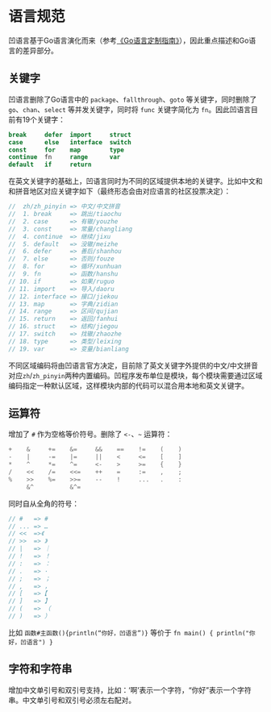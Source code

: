 # 语言规范

凹语言基于Go语言演化而来（参考[《Go语言定制指南》](https://github.com/chai2010/go-ast-book)），因此重点描述和Go语言的差异部分。

## 关键字

凹语言删除了Go语言中的 `package`、`fallthrough`、`goto` 等关键字，同时删除了 `go`、`chan`、`select` 等并发关键字，同时将 `func` 关键字简化为 `fn`。因此凹语言目前有19个关键字：

```go
break     defer  import     struct
case      else   interface  switch
const     for    map        type
continue  fn     range      var
default   if     return
```

在英文关键字的基础上，凹语言同时为不同的区域提供本地的关键字。比如中文和和拼音地区对应关键字如下（最终形态会由对应语言的社区投票决定）：

```go
//  zh/zh_pinyin => 中文/中文拼音
//  1. break     => 跳出/tiaochu
//  2. case      => 有辙/youzhe
//  3. const     => 常量/changliang
//  4. continue  => 继续/jixu
//  5. default   => 没辙/meizhe
//  6. defer     => 善后/shanhou
//  7. else      => 否则/fouze
//  8. for       => 循环/xunhuan
//  9. fn        => 函数/hanshu
// 10. if        => 如果/ruguo
// 11. import    => 导入/daoru
// 12. interface => 接口/jiekou
// 13. map       => 字典/zidian
// 14. range     => 区间/qujian
// 15. return    => 返回/fanhui
// 16. struct    => 结构/jiegou
// 17. switch    => 找辙/zhaozhe
// 18. type      => 类型/leixing
// 19. var       => 变量/bianliang
```

不同区域编码将由凹语言官方决定，目前除了英文关键字外提供的中文/中文拼音对应`zh`/`zh_pinyin`两种内置编码。凹程序发布单位是模块，每个模块需要通过区域编码指定一种默认区域，这样模块内部的代码可以混合用本地和英文关键字。

## 运算符

增加了 `#` 作为空格等价符号。删除了 `<-`、`~` 运算符：

```go
+    &     +=    &=     &&    ==    !=    (    )
-    |     -=    |=     ||    <     <=    [    ]
*    ^     *=    ^=     <-    >     >=    {    }
/    <<    /=    <<=    ++    =     :=    ,    ;
%    >>    %=    >>=    --    !     ...   .    :
     &^          &^=
```

同时自从全角的符号：

```go
// #   => #
// ... => …
// <<  =>《
// >>  => 》
// |   => ｜
// !   => ！
// :   => ：
// .   => ·
// ;   => ；
// ,   => ，
// [   =>【
// ]   => 】
// (   => （
// )   => ）
```

比如 `函数#主函数(){println(“你好，凹语言”)}` 等价于 `fn main() { println("你好，凹语言") }`

## 字符和字符串

增加中文单引号和双引号支持，比如：‘啊’表示一个字符，“你好”表示一个字符串。中文单引号和双引号必须左右配对。

<!--

## 控制语句

## 内存管理

## 目录结构

-->
